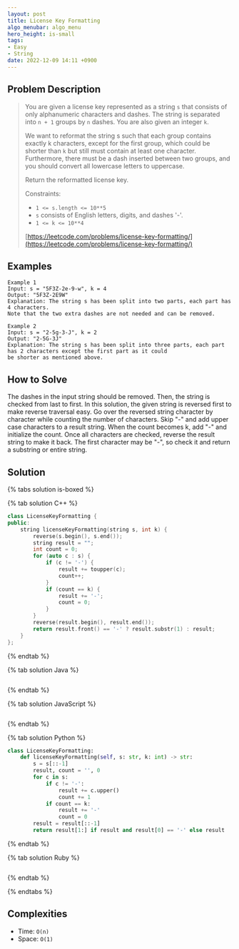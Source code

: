 ```yaml
---
layout: post
title: License Key Formatting
algo_menubar: algo_menu
hero_height: is-small
tags:
- Easy
- String
date: 2022-12-09 14:11 +0900
---
```

## Problem Description
> You are given a license key represented as a string `s` that consists of only alphanumeric characters and dashes.
> The string is separated into `n + 1` groups by `n` dashes. You are also given an integer `k`.
>
> We want to reformat the string s such that each group contains exactly k characters, except for the first group,
> which could be shorter than `k` but still must contain at least one character. Furthermore, there must be a dash
> inserted between two groups, and you should convert all lowercase letters to uppercase.
>
> Return the reformatted license key.
>
> Constraints:
> - `1 <= s.length <= 10**5`
> - `s` consists of English letters, digits, and dashes '-'.
> - `1 <= k <= 10**4`
>
> [https://leetcode.com/problems/license-key-formatting/](https://leetcode.com/problems/license-key-formatting/)

## Examples
```
Example 1
Input: s = "5F3Z-2e-9-w", k = 4
Output: "5F3Z-2E9W"
Explanation: The string s has been split into two parts, each part has 4 characters.
Note that the two extra dashes are not needed and can be removed.
```

```
Example 2
Input: s = "2-5g-3-J", k = 2
Output: "2-5G-3J"
Explanation: The string s has been split into three parts, each part has 2 characters except the first part as it could
be shorter as mentioned above.
```

## How to Solve
The dashes in the input string should be removed. Then, the string is checked from last to first.
In this solution, the given string is reversed first to make reverse traversal easy.
Go over the reversed string character by character while counting the number of characters.
Skip "-" and add upper case characters to a result string.
When the count becomes k, add "-" and initialize the count.
Once all characters are checked, reverse the result string to make it back.
The first character may be "-", so check it and return a substring or entire string.

## Solution

{% tabs solution is-boxed %}

{% tab solution C++ %}
```cpp
class LicenseKeyFormatting {
public:
    string licenseKeyFormatting(string s, int k) {
        reverse(s.begin(), s.end());
        string result = "";
        int count = 0;
        for (auto c : s) {
            if (c != '-') {
                result += toupper(c);
                count++;
            }
            if (count == k) {
                result += '-';
                count = 0;
            }
        }
        reverse(result.begin(), result.end());
        return result.front() == '-' ? result.substr(1) : result;
    }
};
```
{% endtab %}

{% tab solution Java %}
```java

```
{% endtab %}

{% tab solution JavaScript %}
```js

```
{% endtab %}

{% tab solution Python %}
```python
class LicenseKeyFormatting:
    def licenseKeyFormatting(self, s: str, k: int) -> str:
        s = s[::-1]
        result, count = '', 0
        for c in s:
            if c != '-':
                result += c.upper()
                count += 1
            if count == k:
                result += '-'
                count = 0
        result = result[::-1]
        return result[1:] if result and result[0] == '-' else result
```
{% endtab %}

{% tab solution Ruby %}
```ruby

```
{% endtab %}

{% endtabs %}



## Complexities
- Time: `O(n)`
- Space: `O(1)`

